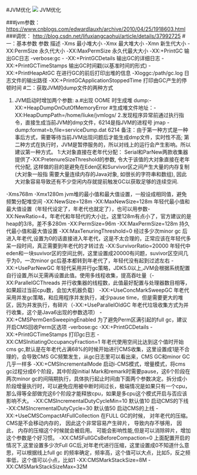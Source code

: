 #JVM优化
![](/images/33922601146_fb9867b205_k.jpg "")
JVM优化
<!--more-->
###jvm参数：
https://www.cnblogs.com/edwardlauxh/archive/2010/04/25/1918603.html
###调优：
http://blog.csdn.net/lifuxiangcaohui/article/details/37992725
#一：基本参数
参数	描述
  -Xms	最小堆大小
  -Xmx	最大堆大小
  -Xmn	新生代大小
  -XX:PermSize	永久代大小
  -XX:MaxPermSize	永久代最大大小
  -XX:+PrintGC	输出GC日志
  -verbose:gc	-
  -XX:+PrintGCDetails	输出GC的详细日志
  -XX:+PrintGCTimeStamps	输出GC时间戳(以基准时间的形式)
  -XX:+PrintHeapAtGC	在进行GC的前后打印出堆的信息
  -Xloggc:/path/gc.log	日志文件的输出路径
  -XX:+PrintGCApplicationStoppedTime	打印由GC产生的停顿时间
#二：获取JVM的dump文件的两种方式
1. JVM启动时增加两个参数:
a.#出现 OOME 时生成堆 dump:-XX:+HeapDumpOnOutOfMemoryError
  #生成堆文件地址：-XX:HeapDumpPath=/home/liuke/jvmlogs/
2.发现程序异常前通过执行指令，直接生成当前JVM的dmp文件，6214是指JVM的进程号
  jmap -dump:format=b,file=serviceDump.dat 6214
备注：由于第一种方式是一种事后方式，需要等待当前JVM出现问题后才能生成dmp文件，实时性不高;
   第二种方式在执行时，JVM是暂停服务的，所以对线上的运行会产生影响。所以建议第一种方式。
1:大对象直接在老年代分配：
Serial和ParNew两款收集器提供了-XX:PretenureSizeThreshold的参数, 令大于该值的大对象直接在老年代分配, 这样做的目的是避免在Eden区和Survivor区之间产生大量的内存复制(大对象一般指 需要大量连续内存的Java对象, 如很长的字符串和数组), 因此大对象容易导致还有不少空闲内存就提前触发GC以获取足够的连续空间.

-Xms768m -Xmx1280m  jvm堆的最小值和最大值设置，一般设成相同值，避免频繁分配堆空间
-XX:NewSize=128m -XX:MaxNewSize=128m  年轻代最小值和最大值设置（年轻代设定了，年老代也就定了），也可以用参数-XX:NewRatio=4，年老代和年轻代的大小比，这里128m有点小了，官方建议的是heap的3/8，差不多280m
-XX:PermSize=96m -XX:MaxPermSize=128m 持久代最小值和最大值设置
-XX:MaxTenuringThreshold=0  经过多少次minor gc 后进入年老代,设置为0的话直接进入年老代，这是不太合理的，正常应该在年轻代多呆一段时间，真正需要到年老代的才转过去
-XX:SurvivorRatio=20000  年轻代中eden和一块suvivor区的空间比例，这里设置成20000有问题，suvivor区空间几乎为0，一次minor gc后基本都转到年老代了，年轻代没有起到过滤左右
-XX:+UseParNewGC  年轻代采用并行gc策略，JDK5.0以上,JVM会根据系统配置自行设置,所以无需再设置此值。使用多线程收集，提高吞吐量（-XX:ParallelGCThreads 并行收集器的线程数，此值最好配置与处理器数目相等，如果超过当前cpu数，会加大机器负载）
-XX:+UseConcMarkSweepGC  年老代采用并发gc策略，和应用程序并发执行，减少pause time，但是需要更大的堆区，因为并发执行，有碎片（-XX:+UseParallelOldGC 年老代垃圾收集方式为并行收集，这个是Java6出现的参数选项）
-XX:+CMSPermGenSweepingEnabled  为了避免Perm区满引起的full gc，建议开启CMS回收Perm区选项
-verbose:gc -XX:+PrintGCDetails -XX:+PrintGCTimeStamps  打印gc日志
-XX:CMSInitiatingOccupancyFraction=1 年老代使用空间比达到这个值时开始cms gc,默认是在年老代占满68%的时候开始进行CMS收集，这里设置成1是不合理的，会导致CMS GC频繁发生，从gc日志里可以看出来，CMS GC和minor GC几乎一样多
-XX:+CMSIncrementalMode 启动i-CMS模式，增量模式，将cms gc过程分成6个阶段，其中阶段initial Mark和remark时需要pause，这6个阶段在两次minor gc的间隔期执行，具体执行起止时间由下面两个参数决定。拆分成小阶段增量执行时，可以避免应用被中断时间过长，极端情况是如果只有一个cpu，那么得等全部做完这6个阶段才能释放cpu，如果是多cpu这个模式开启与否应该影响不大。
-XX:CMSIncrementalDutyCycleMin=10 默认值10 启动CMS的下线
-XX:CMSIncrementalDutyCycle=30 默认值50 启动CMS的上线
-XX:+UseCMSCompactAtFullCollection  在FULL GC的时候， 对年老代的压缩。CMS是不会移动内存的， 因此这个非常容易产生碎片， 导致内存不够用， 因此， 内存的压缩这个时候就会被启用。 可能会影响性能,但是可以消除碎片，增加这个参数是个好习惯。
-XX:CMSFullGCsBeforeCompaction=0  上面配置开启的情况下,这里设置多少次Full GC后,对年老代进行压缩，这里设置成0不知道什么意思，可以根据线上full gc 的频率确定，频率高，这个值可以大点，比如5，反之频率低，这个值可以小点，比如1
-XX:CMSMarkStackSize=8M
-XX:CMSMarkStackSizeMax=32M
